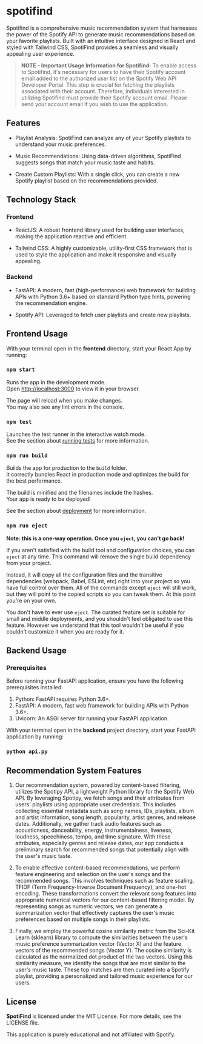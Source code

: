 # spotifind
Spotifind is a comprehensive music recommendation system that harnesses the power of the Spotify API to generate music recommendations based on your favorite playlists. Built with an intuitive interface designed in React and styled with Tailwind CSS, SpotiFind provides a seamless and visually appealing user experience.

> **NOTE - Important Usage Information for Spotifind:**
To enable access to Spotifind, it's necessary for users to have their Spotify account email added to the authorized user list on the Spotify Web API Developer Portal. This step is crucial for fetching the playlists associated with their account. Therefore, individuals interested in utilizing Spotifind must provide their Spotify account email. Please send your account email if you wish to use the application.

## Features
- Playlist Analysis: SpotiFind can analyze any of your Spotify playlists to understand your music preferences.

- Music Recommendations: Using data-driven algorithms, SpotiFind suggests songs that match your music taste and habits.

- Create Custom Playlists: With a single click, you can create a new Spotify playlist based on the recommendations provided.

## Technology Stack
### Frontend

- ReactJS: A robust frontend library used for building user interfaces, making the application reactive and efficient.

- Tailwind CSS: A highly customizable, utility-first CSS framework that is used to style the application and make it responsive and visually appealing.

### Backend

- FastAPI: A modern, fast (high-performance) web framework for building APIs with Python 3.6+ based on standard Python type hints, powering the recommendation engine.

- Spotify API: Leveraged to fetch user playlists and create new playlists.

## Frontend Usage

With your terminal open in the **frontend** directory, start your React App by running:
### `npm start`

Runs the app in the development mode.\
Open [http://localhost:3000](http://localhost:3000) to view it in your browser.

The page will reload when you make changes.\
You may also see any lint errors in the console.

### `npm test`

Launches the test runner in the interactive watch mode.\
See the section about [running tests](https://facebook.github.io/create-react-app/docs/running-tests) for more information.

### `npm run build`

Builds the app for production to the `build` folder.\
It correctly bundles React in production mode and optimizes the build for the best performance.

The build is minified and the filenames include the hashes.\
Your app is ready to be deployed!

See the section about [deployment](https://facebook.github.io/create-react-app/docs/deployment) for more information.

### `npm run eject`

**Note: this is a one-way operation. Once you `eject`, you can't go back!**

If you aren't satisfied with the build tool and configuration choices, you can `eject` at any time. This command will remove the single build dependency from your project.

Instead, it will copy all the configuration files and the transitive dependencies (webpack, Babel, ESLint, etc) right into your project so you have full control over them. All of the commands except `eject` will still work, but they will point to the copied scripts so you can tweak them. At this point you're on your own.

You don't have to ever use `eject`. The curated feature set is suitable for small and middle deployments, and you shouldn't feel obligated to use this feature. However we understand that this tool wouldn't be useful if you couldn't customize it when you are ready for it.

## Backend Usage

### Prerequisites
Before running your FastAPI application, ensure you have the following prerequisites installed:

1. Python: FastAPI requires Python 3.6+.
2. FastAPI: A modern, fast web framework for building APIs with Python 3.6+.
3. Uvicorn: An ASGI server for running your FastAPI application.

With your terminal open in the **backend** project directory, start your FastAPI application by running:
### `python api.py`

## Recommendation System Features

1. Our recommendation system, powered by content-based filtering, utilizes the Spotipy API, a lightweight Python library for the Spotify Web API. By leveraging Spotipy, we fetch songs and their attributes from users' playlists using appropriate user credentials. This includes collecting essential metadata such as song names, IDs, playlists, album and artist information, song length, popularity, artist genres, and release dates. Additionally, we gather track audio features such as acousticness, danceability, energy, instrumentalness, liveness, loudness, speechiness, tempo, and time signature. With these attributes, especially genres and release dates, our app conducts a preliminary search for recommended songs that potentially align with the user's music taste.

2. To enable effective content-based recommendations, we perform feature engineering and selection on the user's songs and the recommended songs. This involves techniques such as feature scaling, TFIDF (Term Frequency-Inverse Document Frequency), and one-hot encoding. These transformations convert the relevant song features into appropriate numerical vectors for our content-based filtering model. By representing songs as numeric vectors, we can generate a summarization vector that effectively captures the user's music preferences based on multiple songs in their playlists.

3. Finally, we employ the powerful cosine similarity metric from the Sci-Kit Learn (sklearn) library to compute the similarities between the user's music preference summarization vector (Vector X) and the feature vectors of the recommended songs (Vector Y). The cosine similarity is calculated as the normalized dot product of the two vectors. Using this similarity measure, we identify the songs that are most similar to the user's music taste. These top matches are then curated into a Spotify playlist, providing a personalized and tailored music experience for our users.

## License
**SpotiFind** is licensed under the MIT License. For more details, see the LICENSE file.

This application is purely educational and not affiliated with Spotify.



